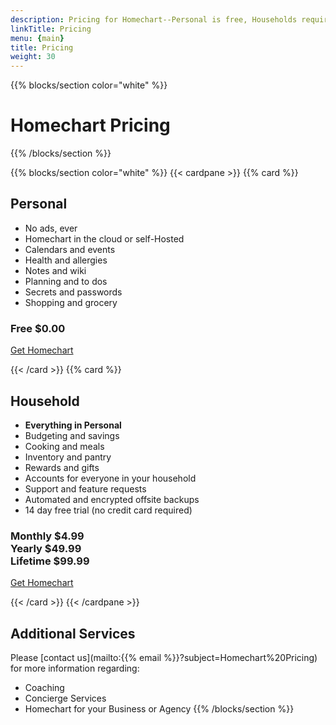 ```yaml
---
description: Pricing for Homechart--Personal is free, Households require a monthly or lifetime subscription.
linkTitle: Pricing
menu: {main}
title: Pricing
weight: 30
---
```


{{% blocks/section color="white" %}}
<h1 style="border-bottom: 2px solid var(--bs-yellow)"><b>Homechart Pricing</b></h1>
{{% /blocks/section %}}

{{% blocks/section color="white" %}}
{{< cardpane >}}
{{% card %}}
## Personal

- No ads, ever
- Homechart in the cloud or self-Hosted
- Calendars and events
- Health and allergies
- Notes and wiki
- Planning and to dos
- Secrets and passwords
- Shopping and grocery

<h3 class="Pricing">
  <div>
    <strong>Free</strong>
    $0.00
  </div>
</h3>
<a class="button button--yellow" href="/docs/guides/get-homechart">Get Homechart</a>

{{< /card >}}
{{% card %}}
## Household
- **Everything in Personal**
- Budgeting and savings
- Cooking and meals
- Inventory and pantry
- Rewards and gifts
- Accounts for everyone in your household
- Support and feature requests
- Automated and encrypted offsite backups
- 14 day free trial (no credit card required)

<h3 class="Pricing">
  <div>
    <strong>Monthly</strong>
    $4.99
  </div>
  <div>
    <strong>Yearly</strong>
    $49.99
  </div>
  <div>
    <strong>Lifetime</strong>
    $99.99
  </div>
</h3>
<a class="button button--yellow" href="/docs/guides/get-homechart">Get Homechart</a>

{{< /card >}}
{{< /cardpane >}}

## Additional Services

Please [contact us](mailto:{{% email %}}?subject=Homechart%20Pricing) for more information regarding:
- Coaching
- Concierge Services
- Homechart for your Business or Agency
{{% /blocks/section %}}
